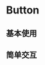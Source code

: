 
# Button
## 基本使用
<ClientOnly>
  <demo-button></demo-button>
</ClientOnly>


## 简单交互

<ClientOnly>
  <demo-button2></demo-button2>
</ClientOnly>

